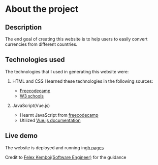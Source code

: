 # About the project

## Description
The end goal of creating this website is to help users to easily convert  currencies from different countries.

## Technologies used
The technologies that I used in generating this website were:
1. HTML and CSS
    I learned these technologies in the following sources:
      - [Freecodecamp](https://www.freecodecamp.org)
      - [W3 schools](https://www.w3schools.com)

2. JavaScript(Vue.js)
      - I learnt JavaScript from [freecodecamp](https://www.freecodecamp.org)
      - Utilized [Vue.js documentation](https://vuejs.org/guide/introduction.html#what-is-vue)

##  Live demo
The website is deployed and running in[gh pages](https://davidwagura.github.io/Vue/)

Credit to [Felex Kemboi(Software Engineer)](https://github.com/felexkemboi) for the guidance

